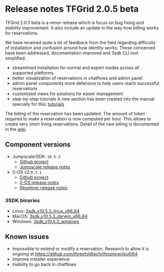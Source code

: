 # Release notes TFGrid 2.0.5 beta

TFGrid 2.0.5 beta is a minor release which is focus on bug fixing and stability improvement. It also include an update in the way how billing works for reservations.

We have received quite a lot of feedback from the field regarding difficulty of installation and confusion around how identity works.
These concerned have been addressed, documentation improved and 3sdk CLI tool simplified.

- streamlined installation for normal and expert modes across all supported platforms
- better visualization of reservations in chatflows and admin panel
- admin panel components more defensive to help users reach successful reservations
- customized views for solutions for easier management
- step-by-step tutorials A new section has been created into the manual specially for this: [tutorials](getting_started_tutorials)

The billing of the reservation has been updated. The amount of token required to make a reservation is now computed per hour. This allows to create very short living reservations. Detail of the new billing is documented in the [wiki](https://wiki.threefold.io/#/capacity_pricing_start?id=threefold-grid-capacity-pricing-promotion).

## Component versions

- Jumpscale/SDK: `10.5.3`
  - [Github project](https://github.com/orgs/threefoldtech/projects/77)
  - [Jumpscale release notes](https://github.com/threefoldtech/jumpscaleX_core/releases/tag/v10.5.3)
- 0-OS v2:`0.3.1`
  - [Github project](https://github.com/orgs/threefoldtech/projects/87)
  - [0-OS release notes](https://github.com/threefoldtech/zos/releases/tag/v0.3.1)
  - [tfexplorer release notes](https://github.com/threefoldtech/tfexplorer/releases/tag/v0.3.0)

### 3SDK binaries

- Linux: [3sdk_v10.5.3_linux_x86_64](https://github.com/threefoldtech/jumpscaleX_core/releases/download/v10.5.3/3sdk_v10.5.3_linux_x86_64)
- MacOS: [3sdk_v10.5.3_darwin_x86_64](https://github.com/threefoldtech/jumpscaleX_core/releases/download/v10.5.3/3sdk_v10.5.3_darwin_x86_64)
- Windows: [3sdk_v10.5.3_windows](https://github.com/threefoldtech/jumpscaleX_core/releases/download/v10.5.3/3sdk_v10.5.3_windows.exe)

## Known issues

- Impossible to extend or modify a reservation. Research to allow it is ongoing at https://github.com/threefoldtech/tfexplorer/pull/64
- Improve installer experience
- Inability to go back in chatflows
